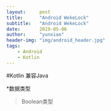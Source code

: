 ```yaml
---
layout:     post
title:      "Android WekeLock"
subtitle:   "Android WekeLock"
date:       2019-05-06
author:     "yunxiao"
header-img: "img/android_header.jpg"
tags:
    - Android
    - Kotlin
---
```


#Kotlin
兼容Java

*数据类型
>Boolean类型
>


